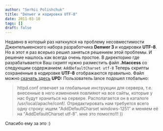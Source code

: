 ```yaml
---
author: "Serhii Polishchuk"
title: "Denwer и кодировка UTF-8"
date: 2011-03-18
tags: []
draft: false
---
```

<!--more-->
<p>Недавно в который раз наткнулся на проблему несовместимости Джентельменского набора разработчика <strong>Denwer 3 </strong>и кодировки <strong>UTF-8</strong>. Но в этот я раз всерьез решил заняться решением этой проблемы. И решение нашлось как всегда очень простое. В директорию где разрабатывается Ваш скрипт нужно разместить файл <strong>.htaccess</strong> со следующим содержанием: <code>AddDefaultCharset utf-8</code> Теперь скрипты сохраненные в кодировке <strong>UTF-8</strong> отображаются правильно. Файл можно <a href="http://ubuntuone.com/p/iK7/" target="_blank" title="Скачать файл .htaccess::Denwer и кодировка UTF-8">скачать здесь</a> <strong>UPD:</strong> Пользователь lance подошел глобально:</p>

<blockquote>httpd.conf отвечает за глобальные инструкции для сервера, т.е. внесенные в него изменения повлияют на все сайты, которые у нас будут храниться на сервере. Располагается он в каталоге /usr/local/apache/conf/. Отредактировать нам требуется всего одну строку: ищем &ldquo;AddDefaultCharset windows-1251&Prime; и меняем её на &ldquo;AddDefaultCharset utf-8&Prime;. мне это помогло!!! ))</blockquote>

<p>Спасибо ему за это :)</p>
